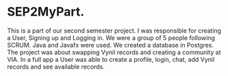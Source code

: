 # SEP2MyPart.
This is a part of our second semester project. I was responsible for creating a User, Signing up and Logging in.
We were a group of 5 people following SCRUM. Java and Javafx were used. We created a database in Postgres.
The project was about swapping Vynil records and creating a community at VIA. 
In a full app a User was able to create a profile, login, chat, add Vynil records and see available records.  

